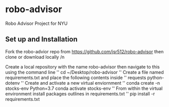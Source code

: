 # robo-advisor
Robo Advisor Project for NYU

## Set up and Installation

Fork the robo-advior repo from https://github.com/jsr512/robo-advisor then clone or download locally /n 

Create a local repository with the name robo-advisor then navigate to this using the command line
''
cd ~/Desktop/robo-advisor
''
Create a file named requirements.txt and place the following contents inside
''
requests
python-dotenv
''
Create and activate a new virtual enviornment
''
conda create -n stocks-env Python=3.7
conda activate stocks-env
''
From within the virtual environment install packages outlines in requirements.txt
''
pip install -r requirements.txt